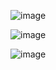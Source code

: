 ![image](https://github.com/user-attachments/assets/f3496f64-55b3-4798-bb3f-cf95fcf9cbfb)

![image](https://github.com/user-attachments/assets/010cac97-2402-4379-b3c0-d2341d6d27b5)

![image](https://github.com/user-attachments/assets/241a5095-e0bc-4e2a-91dc-b51facbdf4e3)
